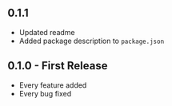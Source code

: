 ## 0.1.1
* Updated readme
* Added package description to `package.json`

## 0.1.0 - First Release
* Every feature added
* Every bug fixed

